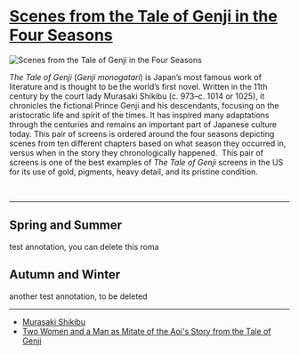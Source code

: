 # [Scenes from the Tale of Genji in the Four Seasons](http://artsmia.github.io/griot/#/o/117153)
![Scenes from the Tale of Genji in the Four Seasons](http://api.artsmia.org/images/117153/large.jpg)

*The Tale of Genji* (*Genji monogatari*) is Japan’s most famous work of literature and is thought to be the world’s first novel. Written in the 11th century by the court lady Murasaki Shikibu (c. 973–c. 1014 or 1025), it chronicles the fictional Prince Genji and his descendants, focusing on the aristocratic life and spirit of the times. It has inspired many adaptations through the centuries and remains an important part of Japanese culture today. This pair of screens is ordered around the four seasons depicting scenes from ten different chapters based on what season they occurred in, versus when in the story they chronologically happened.  This pair of screens is one of the best examples of *The Tale of Genji* screens in the US for its use of gold, pigments, heavy detail, and its pristine condition. 

 

---

## Spring and Summer

test annotation, you can delete this roma

## Autumn and Winter

<span>another test annotation, to be deleted</span>

---

* [Murasaki Shikibu](../stories/murasaki-shikibu.md)
* [Two Women and a Man as Mitate of the Aoi's Story from the Tale of Genji](../stories/two-women-and-a-man-as-mitate-of-the-aoi-s-story-from-the-tale-of-genji.md)
